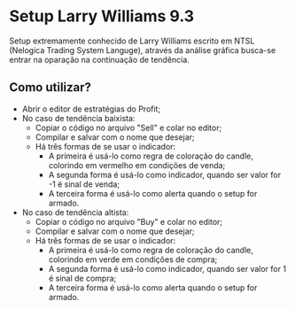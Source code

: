 # Setup Larry Williams 9.3
Setup extremamente conhecido de Larry Williams escrito em NTSL (Nelogica Trading System Languge), através da análise gráfica busca-se entrar na oparação na continuação de tendência.

## Como utilizar?
* Abrir o editor de estratégias do Profit;
* No caso de tendência baixista:
  * Copiar o código no arquivo "Sell" e colar no editor;
  * Compilar e salvar com o nome que desejar;
  * Há três formas de se usar o indicador:
    * A primeira é usá-lo como regra de coloração do candle, colorindo em vermelho em condições de venda; 
    * A segunda forma é usá-lo como indicador, quando ser valor for -1 é sinal de venda;  
    * A terceira forma é usá-lo como alerta quando o setup for armado.
* No caso de tendência altista:
  * Copiar o código no arquivo "Buy" e colar no editor;
  * Compilar e salvar com o nome que desejar;
  * Há três formas de se usar o indicador:
    * A primeira é usá-lo como regra de coloração do candle, colorindo em verde em condições de compra; 
    * A segunda forma é usá-lo como indicador, quando ser valor for 1 é sinal de compra;  
    * A terceira forma é usá-lo como alerta quando o setup for armado.
